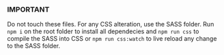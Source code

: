 ### IMPORTANT

Do not touch these files. 
For any CSS alteration, use the SASS folder. 
Run ``npm i`` on the root folder to install all dependecies and ``npm run css`` to compile the SASS into CSS or ``npm run css:watch`` to live reload any change to the SASS folder.